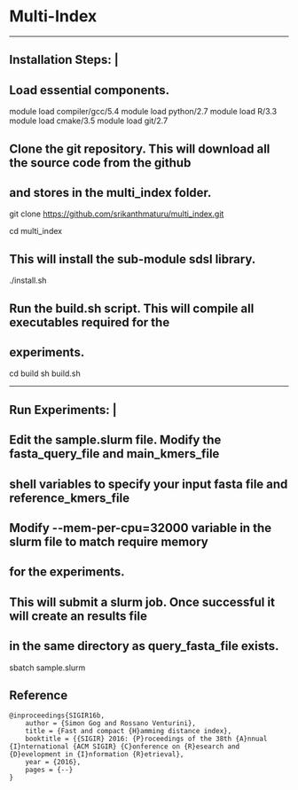 Multi-Index
=========

--------------------
Installation Steps: |
--------------------

## Load essential components.

module load compiler/gcc/5.4
module load python/2.7
module load R/3.3
module load cmake/3.5
module load git/2.7


## Clone the git repository. This will download all the source code from the github 
## and stores in the multi_index folder.

git clone https://github.com/srikanthmaturu/multi_index.git

cd multi_index

## This will install the sub-module sdsl library.
./install.sh

## Run the build.sh script. This will compile all executables required for the
## experiments.

cd build
sh build.sh

--------------------
Run Experiments: |
--------------------
## Edit the sample.slurm file. Modify the fasta_query_file and main_kmers_file
## shell variables to specify your input fasta file and reference_kmers_file
## Modify --mem-per-cpu=32000 variable in the slurm file to match require memory
## for the experiments.
## This will submit a slurm job. Once successful it will create an results file 
## in the same directory as query_fasta_file exists.

sbatch sample.slurm



Reference
---------

    @inproceedings{SIGIR16b,
        author = {Simon Gog and Rossano Venturini},
        title = {Fast and compact {H}amming distance index},
        booktitle = {{SIGIR} 2016: {P}roceedings of the 38th {A}nnual {I}nternational {ACM SIGIR} {C}onference on {R}esearch and {D}evelopment in {I}nformation {R}etrieval},
        year = {2016},
        pages = {--}
    }
